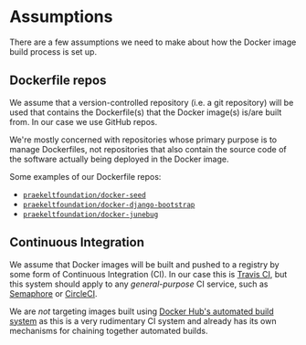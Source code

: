 # Assumptions
There are a few assumptions we need to make about how the Docker image build process is set up.

## Dockerfile repos
We assume that a version-controlled repository (i.e. a git repository) will be used that contains the Dockerfile(s) that the Docker image(s) is/are built from. In our case we use GitHub repos.

We're mostly concerned with repositories whose primary purpose is to manage Dockerfiles, not repositories that also contain the source code of the software actually being deployed in the Docker image.

Some examples of our Dockerfile repos:
* [`praekeltfoundation/docker-seed`](https://github.com/praekeltfoundation/docker-seed)
* [`praekeltfoundation/docker-django-bootstrap`](https://github.com/praekeltfoundation/docker-django-bootstrap)
* [`praekeltfoundation/docker-junebug`](https://github.com/praekeltfoundation/docker-junebug)

## Continuous Integration
We assume that Docker images will be built and pushed to a registry by some form of Continuous Integration (CI). In our case this is [Travis CI](https://travis-ci.org), but this system should apply to any _general-purpose_ CI service, such as [Semaphore](https://semaphoreci.com) or [CircleCI](https://circleci.com).

We are _not_ targeting images built using [Docker Hub's automated build system](https://docs.docker.com/docker-hub/builds/) as this is a very rudimentary CI system and already has its own mechanisms for chaining together automated builds.
